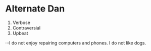# Alternate Dan

1. Verbose
2. Contraversial
3. Upbeat

···I do not enjoy repairing computers and phones. I do not like dogs.